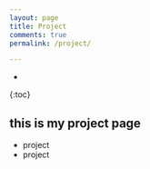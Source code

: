 ```yaml
---
layout: page
title: Project
comments: true
permalink: /project/

---
```


*
{:toc}

## this is my project page
- project
- project
